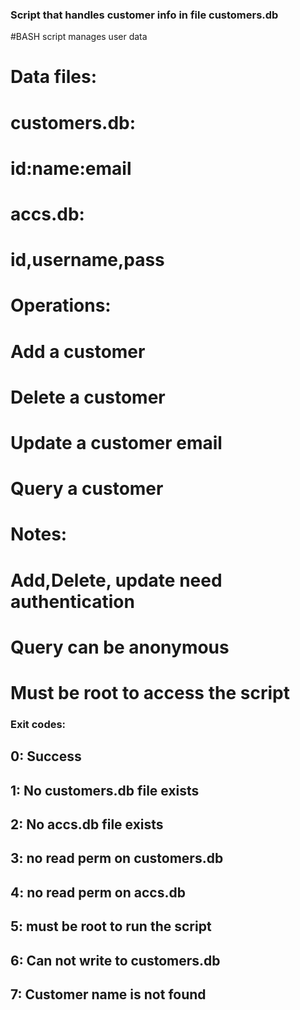 ### Script that handles customer info in file customers.db
#BASH script manages user data
#	Data files:
#		customers.db:
#			id:name:email
#		accs.db:
#			id,username,pass
#	Operations:
#		Add a customer
#		Delete a customer
#		Update a customer email
#		Query a customer
#	Notes:
#		Add,Delete, update need authentication
#		Query can be anonymous
#	Must be root to access the script
### Exit codes:
##	0: Success
##	1: No customers.db file exists
##	2: No accs.db file exists
##	3: no read perm on customers.db
##	4: no read perm on accs.db
##	5: must be root to run the script
##	6: Can not write to customers.db
##	7: Customer name is not found
